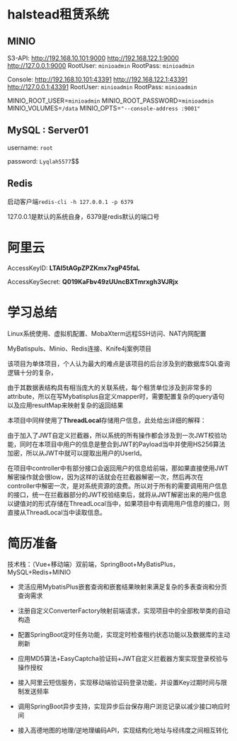 # halstead租赁系统

## MINIO

S3-API: http://192.168.10.101:9000  http://192.168.122.1:9000  http://127.0.0.1:9000
RootUser: `minioadmin`
RootPass: `minioadmin`

Console: http://192.168.10.101:43391 http://192.168.122.1:43391 http://127.0.0.1:43391
RootUser: `minioadmin`
RootPass: `minioadmin`

MINIO_ROOT_USER=`minioadmin`
MINIO_ROOT_PASSWORD=`minioadmin`
MINIO_VOLUMES=`/data`
MINIO_OPTS=`"--console-address :9001"`



## MySQL : Server01

username: `root`

password: `Lyqlah5577`$$



## Redis

启动客户端`redis-cli -h 127.0.0.1 -p 6379`

127.0.0.1是默认的系统自身，6379是redis默认的端口号



# 阿里云

AccessKeyID: **LTAI5tAGpZPZKmx7xgP45faL**

AccessKeySecret: **Q019KaFbv49zUUncBXTmrxgh3VJRjx**



# 学习总结

Linux系统使用、虚拟机配置、MobaXterm远程SSH访问、NAT内网配置

MyBatispuls、Minio、Redis连接、Knife4j案例项目



该项目为单体项目，个人认为最大的难点是该项目的后台涉及到的数据库SQL查询逻辑十分的复杂，

由于其数据表结构具有相当庞大的关联系统，每个租赁单位涉及到非常多的attribute，所以在写Mybatisplus自定义mapper时，需要配置复杂的query语句以及应用resultMap来映射复杂的返回结果



本项目中同样使用了**ThreadLocal**存储用户信息，此处给出详细的解释：

由于加入了JWT自定义拦截器，所以系统的所有操作都会涉及到一次JWT校验功能，同时在本项目中用户的信息是整合到JWT的Payload当中并使用HS256算法加密，所以从JWT中就可以提取出用户的UserId。

在项目中controller中有部分接口会返回用户的信息给前端，那如果直接使用JWT解密操作就会很low，因为这样的话就会在拦截器解密一次，然后再次在controller中解密一次，是对系统资源的浪费。所以对于所有的需要调用用户信息的接口，统一在拦截器部分的JWT校验结束后，就将从JWT解密出来的用户信息以键值对的形式存储在ThreadLocal当中，如果项目中有调用用户信息的接口，则直接从ThreadLocal当中读取信息。



# 简历准备

技术栈：（Vue+移动端）双前端，SpringBoot+MyBatisPlus，MySQL+Redis+MINIO

* 灵活应用MybatisPlus嵌套查询和嵌套结果映射来满足复杂的多表查询和分页查询需求

* 注册自定义ConverterFactory映射前端请求，实现项目中的全部枚举类的自动构造

* 配置SpringBoot定时任务功能，实现定时检查租约状态功能以及数据库的主动刷新

* 应用MD5算法+EasyCaptcha验证码+JWT自定义拦截器方案实现登录校验与操作授权
* 接入阿里云短信服务，实现移动端验证码登录功能，并设置Key过期时间与限制发送频率
* 调用SpringBoot异步支持，实现异步后台保存用户浏览记录以减少接口响应时间
* 接入高德地图的地理/逆地理编码API，实现结构化地址与经纬度之间相互转化

